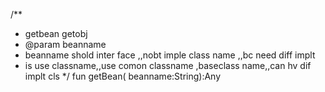 

/**
* getbean getobj
* @param beanname
* beanname shold inter face ,,nobt imple class name ,,bc need diff implt
* is use classname,,use comon classname ,baseclass name,,can hv dif implt cls
*/
fun getBean( beanname:String):Any